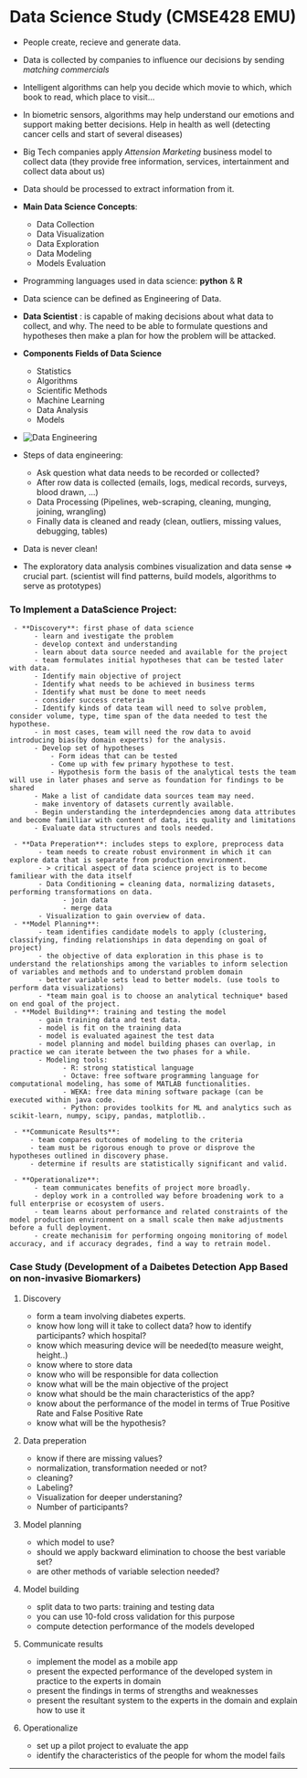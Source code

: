 # Data Science Study (CMSE428 EMU)
- People create, recieve and generate data.
- Data is collected by companies to influence our decisions by sending *matching commercials*
- Intelligent algorithms can help you decide which movie to which, which book to read, which place to visit...
- In biometric sensors, algorithms may help understand our emotions and support making better decisions. Help in health as well (detecting cancer cells and start of several diseases)
- Big Tech companies apply *Attension Marketing* business model to collect data (they provide free information, services, intertainment and collect data about us)
- Data should be processed to extract information from it.
- **Main Data Science Concepts**:
    - Data Collection
    - Data Visualization
    - Data Exploration
    - Data Modeling
    - Models Evaluation
- Programming languages used in data science: **python** & **R**
- Data science can be defined as Engineering of Data.
- **Data Scientist** : is capable of making decisions about what data to collect, and why. The need to be able to formulate questions and hypotheses then make a plan for how the problem will be attacked.
- **Components Fields of Data Science**
    - Statistics
    - Algorithms
    - Scientific Methods
    - Machine Learning
    - Data Analysis
    - Models
- ![Data Engineering]()
- Steps of data engineering:
    - Ask question what data needs to be recorded or collected?
    - After row data is collected (emails, logs, medical records, surveys, blood drawn, ...)
    - Data Processing (Pipelines, web-scraping, cleaning, munging, joining, wrangling)
    - Finally data is cleaned and ready (clean, outliers, missing values, debugging, tables)

- Data is never clean!
- The exploratory data analysis combines visualization and data sense => crucial part. (scientist will find patterns, build models, algorithms to serve as prototypes)

### To Implement a DataScience Project:

     - **Discovery**: first phase of data science
          - learn and ivestigate the problem
          - develop context and understanding
          - learn about data source needed and available for the project
          - team formulates initial hypotheses that can be tested later with data.
          - Identify main objective of project
          - Identify what needs to be achieved in business terms
          - Identify what must be done to meet needs
          - consider success creteria
          - Identify kinds of data team will need to solve problem, consider volume, type, time span of the data needed to test the hypothese.
          - in most cases, team will need the row data to avoid introducing bias(by domain experts) for the analysis.
          - Develop set of hypotheses
              - Form ideas that can be tested
              - Come up with few primary hypothese to test.
              - Hypothesis form the basis of the analytical tests the team will use in later phases and serve as foundation for findings to be shared
          - Make a list of candidate data sources team may need.
          - make inventory of datasets currently available.
          - Begin understanding the interdepndencies among data attributes and become familliar with content of data, its quality and limitations
          - Evaluate data structures and tools needed.
            
     - **Data Preperation**: includes steps to explore, preprocess data
           - team needs to create robust environment in which it can explore data that is separate from production environment.
           - > critical aspect of data science project is to become familiear with the data itself
           - Data Conditioning = cleaning data, normalizing datasets, performing transformations on data.
                 - join data
                 - merge data
           - Visualization to gain overview of data.
     - **Model Planning**:
           - team identifies candidate models to apply (clustering, classifying, finding relationships in data depending on goal of project)
           - the objective of data exploration in this phase is to understand the relationships among the variables to inform selection of variables and methods and to understand problem domain
           - better variable sets lead to better models. (use tools to perform data visualizations)
           - *team main goal is to choose an analytical technique* based on end goal of the project. 
     - **Model Building**: training and testing the model
           - gain training data and test data.
           - model is fit on the training data
           - model is evaluated againest the test data
           - model planning and model building phases can overlap, in practice we can iterate between the two phases for a while.
           - Modeling tools:
                 - R: strong statistical language
                 - Octave: free software programming language for computational modeling, has some of MATLAB functionalities.
                 - WEKA: free data mining software package (can be executed within java code.
                 - Python: provides toolkits for ML and analytics such as scikit-learn, numpy, scipy, pandas, matplotlib..
       
     - **Communicate Results**:
         - team compares outcomes of modeling to the criteria
         - team must be rigorous enough to prove or disprove the hypotheses outlined in discovery phase.
         - determine if results are statistically significant and valid.
  
     - **Operationalize**:
          - team communicates benefits of project more broadly.
          - deploy work in a controlled way before broadening work to a full enterprise or ecosystem of users.
          - team learns about performance and related constraints of the model production environment on a small scale then make adjustments before a full deployment.
          - create mechanisim for performing ongoing monitoring of model accuracy, and if accuracy degrades, find a way to retrain model.

### Case Study (Development of a Daibetes Detection App Based on non-invasive Biomarkers)
1. Discovery
    - form a team involving diabetes experts.
    - know how long will it take to collect data? how to identify participants? which hospital?
    - know which measuring device will be needed(to measure weight, height..)
    - know where to store data
    - know who will be responsible for data collection
    - know what will be the main objective of the project
    - know what should be the main characteristics of the app?
    - know about the performance of the model in terms of True Positive Rate and False Positive Rate
    - know what will be the hypothesis?
      
2. Data preperation
    - know if there are missing values?
    - normalization, transformation needed or not?
    - cleaning?
    - Labeling?
    - Visualization for deeper understaning?
    - Number of participants?
  
     
3. Model planning
    - which model to use?
    - should we apply backward elimination to choose the best variable set?
    - are other methods of variable selection needed?
      
4. Model building
     - split data to two parts: training and testing data
     - you can use 10-fold cross validation for this purpose
     - compute detection performance of the models developed
       
5. Communicate results
     - implement the model as a mobile app
     - present the expected performance of the developed system in practice to the experts in domain
     - present the findings in terms of strengths and weaknesses
     - present the resultant system to the experts in the domain and explain how to use it
       
6. Operationalize
     - set up a pilot project to evaluate the app
     - identify the characteristics of the people for whom the model fails

----
